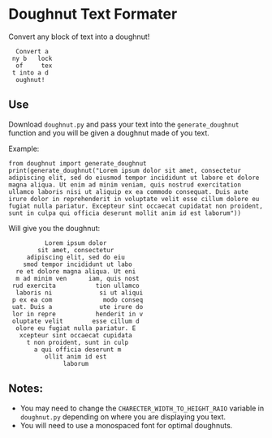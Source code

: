 # Doughnut Text Formater

Convert any block of text into a doughnut!

```
  Convert a  
 ny b   lock 
  of     tex 
 t into a d  
  oughnut!   
```

## Use

Download `doughnut.py` and pass your text into the `generate_doughnut` function and you will be given a doughnut made of you text.

Example:

```
from doughnut import generate_doughnut
print(generate_doughnut("Lorem ipsum dolor sit amet, consectetur adipiscing elit, sed do eiusmod tempor incididunt ut labore et dolore magna aliqua. Ut enim ad minim veniam, quis nostrud exercitation ullamco laboris nisi ut aliquip ex ea commodo consequat. Duis aute irure dolor in reprehenderit in voluptate velit esse cillum dolore eu fugiat nulla pariatur. Excepteur sint occaecat cupidatat non proident, sunt in culpa qui officia deserunt mollit anim id est laborum"))
```

Will give you the doughnut:

```
          Lorem ipsum dolor           
        sit amet, consectetur         
     adipiscing elit, sed do eiu      
    smod tempor incididunt ut labo    
  re et dolore magna aliqua. Ut eni   
  m ad minim ven      iam, quis nost  
 rud exercita           tion ullamco  
  laboris ni             si ut aliqui 
 p ex ea com              modo conseq 
 uat. Duis a             ute irure do 
 lor in repre           henderit in v 
 oluptate velit        esse cillum d  
  olore eu fugiat nulla pariatur. E   
   xcepteur sint occaecat cupidata    
     t non proident, sunt in culp     
       a qui officia deserunt m       
          ollit anim id est           
               laborum                
```

## Notes:
- You may need to change the `CHARECTER_WIDTH_TO_HEIGHT_RAIO` variable in `doughnut.py` depending on where you are displaying you text.
-  You will need to use a monospaced font for optimal doughnuts.